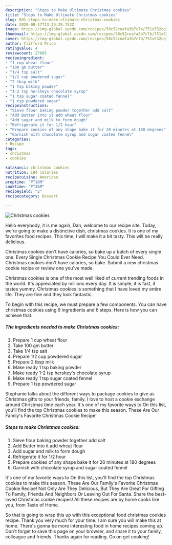 ```yaml
---
description: "Steps to Make Ultimate Christmas cookies"
title: "Steps to Make Ultimate Christmas cookies"
slug: 801-steps-to-make-ultimate-christmas-cookies
date: 2020-08-17T13:39:29.752Z
image: https://img-global.cpcdn.com/recipes/58c52ceafa3b7c7b/751x532cq70/christmas-cookies-recipe-main-photo.jpg
thumbnail: https://img-global.cpcdn.com/recipes/58c52ceafa3b7c7b/751x532cq70/christmas-cookies-recipe-main-photo.jpg
cover: https://img-global.cpcdn.com/recipes/58c52ceafa3b7c7b/751x532cq70/christmas-cookies-recipe-main-photo.jpg
author: Clifford Price
ratingvalue: 4
reviewcount: 27605
recipeingredient:
- "1 cup wheat flour"
- "100 gm butter"
- "1/4 tsp salt"
- "1/2 cup powdered sugar"
- "2 tbsp milk"
- "1 tsp baking powder"
- "1-2 tsp hersheys chocolate syrup"
- "1 tsp sugar coated fennel"
- "1 tsp powdered sugar"
recipeinstructions:
- "Sieve flour baking powder together add salt"
- "Add Butter into it add wheat flour"
- "Add sugar and milk to form dough"
- "Refrigerate it for 1/2 hour"
- "Prepare cookies of any shape bake it for 20 minutes at 180 degrees"
- "Garnish with chocolate syrup and sugar coated fennel"
categories:
- Recipe
tags:
- christmas
- cookies

katakunci: christmas cookies 
nutrition: 184 calories
recipecuisine: American
preptime: "PT10M"
cooktime: "PT36M"
recipeyield: "2"
recipecategory: Dessert

---
```



![Christmas cookies](https://img-global.cpcdn.com/recipes/58c52ceafa3b7c7b/751x532cq70/christmas-cookies-recipe-main-photo.jpg)

Hello everybody, it is me again, Dan, welcome to our recipe site. Today, we're going to make a distinctive dish, christmas cookies. It is one of my favorites food recipes. This time, I will make it a bit tasty. This will be really delicious.

Christmas cookies don&#39;t have calories, so bake up a batch of every single one. Every Single Christmas Cookie Recipe You Could Ever Need. Christmas cookies don&#39;t have calories, so bake. Submit a new christmas cookie recipe or review one you&#39;ve made.

Christmas cookies is one of the most well liked of current trending foods in the world. It's appreciated by millions every day. It is simple, it is fast, it tastes yummy. Christmas cookies is something that I have loved my entire life. They are fine and they look fantastic.


To begin with this recipe, we must prepare a few components. You can have christmas cookies using 9 ingredients and 6 steps. Here is how you can achieve that.

<!--inarticleads1-->

##### The ingredients needed to make Christmas cookies:

1. Prepare 1 cup wheat flour
1. Take 100 gm butter
1. Take 1/4 tsp salt
1. Prepare 1/2 cup powdered sugar
1. Prepare 2 tbsp milk
1. Make ready 1 tsp baking powder
1. Make ready 1-2 tsp hershey&#39;s chocolate syrup
1. Make ready 1 tsp sugar coated fennel
1. Prepare 1 tsp powdered sugar


Stephanie talks about the different ways to package cookies to give as Christmas gifts to your friends, family. I love to host a cookie exchange around Christmas time each year. It&#39;s one of my favorite ways to On this list, you&#39;ll find the top Christmas cookies to make this season. These Are Our Family&#39;s Favorite Christmas Cookie Recipe! 

<!--inarticleads2-->

##### Steps to make Christmas cookies:

1. Sieve flour baking powder together add salt
1. Add Butter into it add wheat flour
1. Add sugar and milk to form dough
1. Refrigerate it for 1/2 hour
1. Prepare cookies of any shape bake it for 20 minutes at 180 degrees
1. Garnish with chocolate syrup and sugar coated fennel


It&#39;s one of my favorite ways to On this list, you&#39;ll find the top Christmas cookies to make this season. These Are Our Family&#39;s Favorite Christmas Cookie Recipe! Not Only Are They Delicious, But They Are Great For Gifting To Family, Friends And Neighbors Or Leaving Out For Santa. Share the best-loved Christmas cookie recipes! All these recipes are by home cooks like you, from Taste of Home. 

So that is going to wrap this up with this exceptional food christmas cookies recipe. Thank you very much for your time. I am sure you will make this at home. There's gonna be more interesting food in home recipes coming up. Don't forget to save this page on your browser, and share it to your family, colleague and friends. Thanks again for reading. Go on get cooking!

